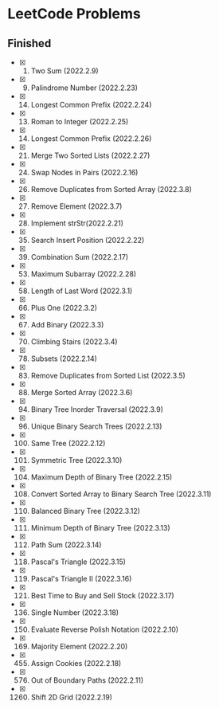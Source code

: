 # LeetCode Problems

## Finished

- [x] 1.  Two Sum (2022.2.9)
- [x] 9.  Palindrome Number (2022.2.23)
- [x] 14. Longest Common Prefix (2022.2.24)
- [x] 13. Roman to Integer (2022.2.25)
- [x] 14. Longest Common Prefix (2022.2.26)
- [x] 21. Merge Two Sorted Lists (2022.2.27)
- [x] 24. Swap Nodes in Pairs (2022.2.16)
- [x] 26. Remove Duplicates from Sorted Array (2022.3.8)
- [x] 27. Remove Element (2022.3.7)
- [x] 28. Implement strStr(2022.2.21)
- [x] 35. Search Insert Position (2022.2.22)
- [x] 39. Combination Sum (2022.2.17)
- [x] 53. Maximum Subarray (2022.2.28)
- [x] 58. Length of Last Word (2022.3.1)
- [x] 66. Plus One (2022.3.2)
- [x] 67. Add Binary (2022.3.3)
- [x] 70. Climbing Stairs (2022.3.4)
- [x] 78. Subsets (2022.2.14)
- [x] 83. Remove Duplicates from Sorted List (2022.3.5)
- [x] 88. Merge Sorted Array (2022.3.6)
- [x] 94. Binary Tree Inorder Traversal (2022.3.9)
- [x] 96. Unique Binary Search Trees (2022.2.13)
- [x] 100. Same Tree (2022.2.12)
- [x] 101. Symmetric Tree (2022.3.10)
- [x] 104. Maximum Depth of Binary Tree (2022.2.15)
- [x] 108. Convert Sorted Array to Binary Search Tree (2022.3.11)
- [x] 110. Balanced Binary Tree (2022.3.12)
- [x] 111. Minimum Depth of Binary Tree (2022.3.13)
- [x] 112. Path Sum (2022.3.14)
- [x] 118. Pascal's Triangle (2022.3.15)
- [x] 119. Pascal's Triangle II (2022.3.16)
- [x] 121. Best Time to Buy and Sell Stock (2022.3.17)
- [x] 136. Single Number (2022.3.18)
- [x] 150. Evaluate Reverse Polish Notation (2022.2.10)
- [x] 169. Majority Element (2022.2.20)
- [x] 455. Assign Cookies (2022.2.18)
- [x] 576. Out of Boundary Paths (2022.2.11)
- [x] 1260. Shift 2D Grid (2022.2.19)
